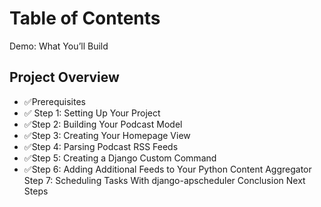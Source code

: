 # Table of Contents

Demo: What You’ll Build
##  Project Overview
- ✅Prerequisites
- ✅ Step 1: Setting Up Your Project
- ✅Step 2: Building Your Podcast Model
- ✅Step 3: Creating Your Homepage View
- ✅Step 4: Parsing Podcast RSS Feeds
- ✅Step 5: Creating a Django Custom Command
- ✅Step 6: Adding Additional Feeds to Your Python Content Aggregator
Step 7: Scheduling Tasks With django-apscheduler
Conclusion
Next Steps